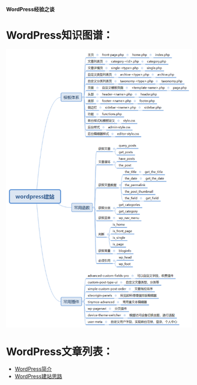 **WordPress经验之谈**

# WordPress知识图谱：
![知识图谱](img/53025049-36793880-349b-11e9-986b-ac9163601110.png)

# WordPress文章列表：

- [WordPress简介](./wordpress_brief.md)
- [WordPress建站思路](./build_site_way.md)